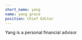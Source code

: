 ```yaml
---
short_name: yang
name: yang grace
position: Chief Editor
---
```

Yang is a personal financial advisor